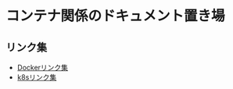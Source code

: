 # コンテナ関係のドキュメント置き場

## リンク集
- [Dockerリンク集](./docker-useful-refarence.md)
- [k8sリンク集](./k8s-useful-refarence.md)
